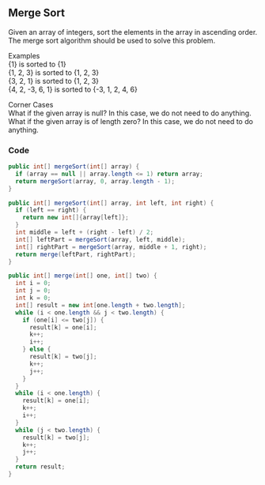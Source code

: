 ## Merge Sort
Given an array of integers, sort the elements in the array in ascending order. The merge sort algorithm should be used to solve this problem.

Examples
<br>{1} is sorted to {1}
<br>{1, 2, 3} is sorted to {1, 2, 3}
<br>{3, 2, 1} is sorted to {1, 2, 3}
<br>{4, 2, -3, 6, 1} is sorted to {-3, 1, 2, 4, 6}

Corner Cases
<br>What if the given array is null? In this case, we do not need to do anything.
<br>What if the given array is of length zero? In this case, we do not need to do anything.

### Code
```java
public int[] mergeSort(int[] array) {
  if (array == null || array.length <= 1) return array;
  return mergeSort(array, 0, array.length - 1);
}

public int[] mergeSort(int[] array, int left, int right) {
  if (left == right) {
    return new int[]{array[left]};
  }
  int middle = left + (right - left) / 2;
  int[] leftPart = mergeSort(array, left, middle);
  int[] rightPart = mergeSort(array, middle + 1, right);
  return merge(leftPart, rightPart);
}

public int[] merge(int[] one, int[] two) {
  int i = 0;
  int j = 0;
  int k = 0;
  int[] result = new int[one.length + two.length];
  while (i < one.length && j < two.length) {
    if (one[i] <= two[j]) {
      result[k] = one[i];
      k++;
      i++;
    } else {
      result[k] = two[j];
      k++;
      j++;
    }
  }
  while (i < one.length) {
    result[k] = one[i];
    k++;
    i++;
  }
  while (j < two.length) {
    result[k] = two[j];
    k++;
    j++;
  }
  return result;
}
```
